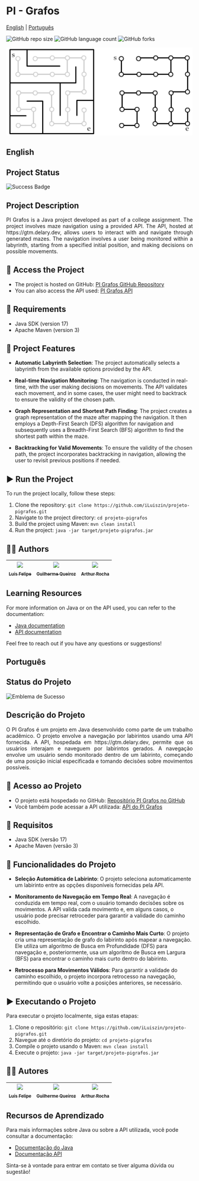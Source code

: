 # PI - Grafos

[English](#english)
|
[Português](#português)

![GitHub repo size](https://img.shields.io/github/repo-size/iLuiszin/projeto-pigrafos?style=for-the-badge)
![GitHub language count](https://img.shields.io/github/languages/count/iLuiszin/projeto-pigrafos?style=for-the-badge)
![GitHub forks](https://img.shields.io/github/forks/iLuiszin/projeto-pigrafos?style=for-the-badge)

<img src="assets/maze.png"/>

## English

## Project Status

![Success Badge](https://img.shields.io/badge/State-Success-brightgreen?style=for-the-badge)

## Project Description

<div style="text-align: justify"> 
    PI Grafos is a Java project developed as part of a college assignment. The project involves maze navigation using a provided API. The API, hosted at https://gtm.delary.dev, allows users to interact with and navigate through generated mazes. The navigation involves a user being monitored within a labyrinth, starting from a specified initial position, and making decisions on possible movements.
</div>

## 📁 Access the Project

- The project is hosted on GitHub: [PI Grafos GitHub Repository](https://github/iLuiszin/projeto-pigrafos)
- You can also access the API used: [PI Grafos API](https://github.com/rambim/graph_theory_maze)

## 📝 Requirements

- Java SDK (version 17)
- Apache Maven (version 3)

## 🔨 Project Features

- **Automatic Labyrinth Selection**: The project automatically selects a labyrinth from the available options provided by the API.

- **Real-time Navigation Monitoring**: The navigation is conducted in real-time, with the user making decisions on movements. The API validates each movement, and in some cases, the user might need to backtrack to ensure the validity of the chosen path.

- **Graph Representation and Shortest Path Finding**: The project creates a graph representation of the maze after mapping the navigation. It then employs a Depth-First Search (DFS) algorithm for navigation and subsequently uses a Breadth-First Search (BFS) algorithm to find the shortest path within the maze.

- **Backtracking for Valid Movements**: To ensure the validity of the chosen path, the project incorporates backtracking in navigation, allowing the user to revisit previous positions if needed.

## ▶ Run  the Project

To run the project locally, follow these steps:

1. Clone the repository: `git clone https://github.com/iLuiszin/projeto-pigrafos.git`
2. Navigate to the project directory: `cd projeto-pigrafos`
3. Build the project using Maven: `mvn clean install`
4. Run the project: `java -jar target/projeto-pigrafos.jar`

## 👨‍💻 Authors

[<img src="https://avatars.githubusercontent.com/u/79981019?v=4" width=115><br><sub>Luís Felipe</sub>](https://github.com/iLuiszin) | [<img src="https://avatars.githubusercontent.com/u/70274921?s=400&u=c1688d6fcd13223bfe1093c6d16b3b6b646545fe&v=4" width=115><br><sub>Guilherme Queiroz</sub>](https://github.com/Gui1111RIbeiro) | [<img src="https://avatars.githubusercontent.com/u/61810059?v=4" width=115><br><sub>Arthur Rocha</sub>](https://github.com/ArthurRoch)
| :---: | :---: | :---: |

## Learning Resources

For more information on Java or on the API used, you can refer to the documentation:

- [Java documentation](https://docs.oracle.com/en/java/)
- [API documentation](https://github.com/rambim/graph_theory_maze)

Feel free to reach out if you have any questions or suggestions!


## Português

## Status do Projeto

![Emblema de Sucesso](https://img.shields.io/badge/Estado-Sucesso-brightgreen?style=for-the-badge)

## Descrição do Projeto

<div style="text-align: justify"> 
    O PI Grafos é um projeto em Java desenvolvido como parte de um trabalho acadêmico. O projeto envolve a navegação por labirintos usando uma API fornecida. A API, hospedada em https://gtm.delary.dev, permite que os usuários interajam e naveguem por labirintos gerados. A navegação envolve um usuário sendo monitorado dentro de um labirinto, começando de uma posição inicial especificada e tomando decisões sobre movimentos possíveis.
</div>

## 📁 Acesso ao Projeto

- O projeto está hospedado no GitHub: [Repositório PI Grafos no GitHub](https://github/iLuiszin/projeto-pigrafos)
- Você também pode acessar a API utilizada: [API do PI Grafos](https://github.com/rambim/graph_theory_maze)

## 📝 Requisitos

- Java SDK (versão 17)
- Apache Maven (versão 3)

## 🔨 Funcionalidades do Projeto

- **Seleção Automática de Labirinto**: O projeto seleciona automaticamente um labirinto entre as opções disponíveis fornecidas pela API.

- **Monitoramento de Navegação em Tempo Real**: A navegação é conduzida em tempo real, com o usuário tomando decisões sobre os movimentos. A API valida cada movimento e, em alguns casos, o usuário pode precisar retroceder para garantir a validade do caminho escolhido.

- **Representação de Grafo e Encontrar o Caminho Mais Curto**: O projeto cria uma representação de grafo do labirinto após mapear a navegação. Ele utiliza um algoritmo de Busca em Profundidade (DFS) para navegação e, posteriormente, usa um algoritmo de Busca em Largura (BFS) para encontrar o caminho mais curto dentro do labirinto.

- **Retrocesso para Movimentos Válidos**: Para garantir a validade do caminho escolhido, o projeto incorpora retrocesso na navegação, permitindo que o usuário volte a posições anteriores, se necessário.

## ▶ Executando o Projeto

Para executar o projeto localmente, siga estas etapas:

1. Clone o repositório: `git clone https://github.com/iLuiszin/projeto-pigrafos.git`
2. Navegue até o diretório do projeto: `cd projeto-pigrafos`
3. Compile o projeto usando o Maven: `mvn clean install`
4. Execute o projeto: `java -jar target/projeto-pigrafos.jar`

## 👨‍💻 Autores

[<img src="https://avatars.githubusercontent.com/u/79981019?v=4" width=115><br><sub>Luís Felipe</sub>](https://github.com/iLuiszin) | [<img src="https://avatars.githubusercontent.com/u/70274921?s=400&u=c1688d6fcd13223bfe1093c6d16b3b6b646545fe&v=4" width=115><br><sub>Guilherme Queiroz</sub>](https://github.com/Gui1111RIbeiro) | [<img src="https://avatars.githubusercontent.com/u/61810059?v=4" width=115><br><sub>Arthur Rocha</sub>](https://github.com/ArthurRoch)
| :---: | :---: | :---: |

## Recursos de Aprendizado

Para mais informações sobre Java ou sobre a API utilizada, você pode consultar a documentação:

- [Documentação do Java](https://docs.oracle.com/en/java/)
- [Documentação API](https://github.com/rambim/graph_theory_maze)

Sinta-se à vontade para entrar em contato se tiver alguma dúvida ou sugestão!
